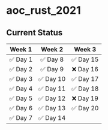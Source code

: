 # aoc_rust_2021
## Current Status

| Week 1        | Week 2        | Week 3        |
| ------------- |:-------------:|:-------------:|
| ✅ Day 1    | ✅ Day 8       | ✅ Day 15     | 
| ✅ Day 2    | ✅ Day 9       | ❌ Day 16     |   
| ✅ Day 3    | ✅ Day 10      | ✅ Day 17     |   
| ✅ Day 4    | ✅ Day 11      | ✅ Day 18     |
| ✅ Day 5    | ✅ Day 12      | ❌ Day 19     |
| ✅ Day 6    | ✅ Day 13      | ✅ Day 20
| ✅ Day 7    | ✅ Day 14      |  
